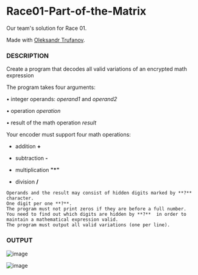 # Race01-Part-of-the-Matrix

Our team's solution for Race 01.

Made with [Oleksandr Trufanov](https://github.com/Abetth).

### DESCRIPTION

Create a program that decodes all valid variations of an encrypted math expression


The program takes four arguments:

• integer operands: *operand1* and *operand2*

• operation *operation*

• result of the math operation *result*

Your encoder must support four math operations: 
- addition **+** 

- subtraction **-**

- multiplication **"*"**

- division **/**

```
Operands and the result may consist of hidden digits marked by **?** character.
One digit per one **?**.
The program must not print zeros if they are before a full number.
You need to find out which digits are hidden by **?**  in order to maintain a mathematical expression valid. 
The program must output all valid variations (one per line).
```


### OUTPUT


![image](https://user-images.githubusercontent.com/92917845/191308487-a15ce795-e2e7-4d9c-8913-d176ea7ef66c.png)

![image](https://user-images.githubusercontent.com/92917845/191308571-d9ece028-02b1-4763-9517-56bd9ba80461.png)


